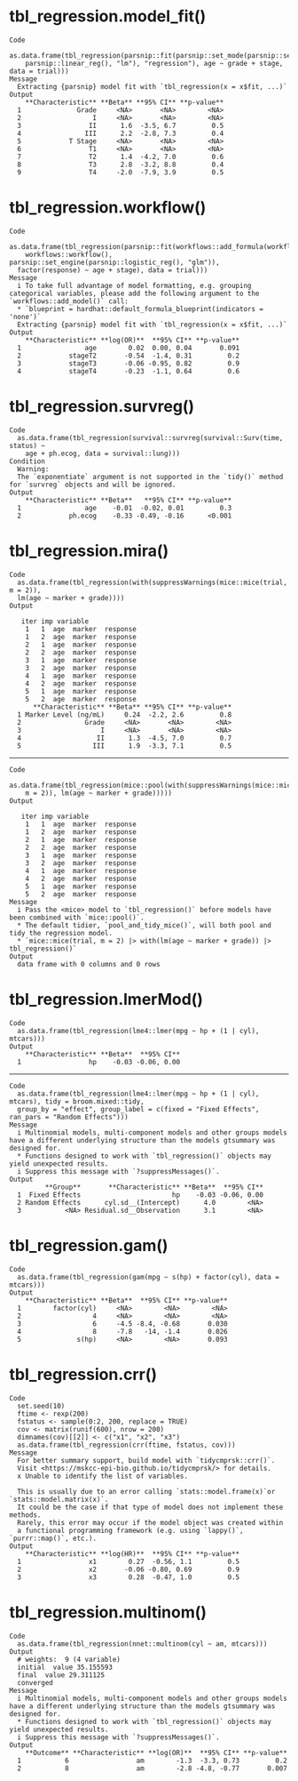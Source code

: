 # tbl_regression.model_fit()

    Code
      as.data.frame(tbl_regression(parsnip::fit(parsnip::set_mode(parsnip::set_engine(
        parsnip::linear_reg(), "lm"), "regression"), age ~ grade + stage, data = trial)))
    Message
      Extracting {parsnip} model fit with `tbl_regression(x = x$fit, ...)`
    Output
        **Characteristic** **Beta** **95% CI** **p-value**
      1              Grade     <NA>       <NA>        <NA>
      2                  I     <NA>       <NA>        <NA>
      3                 II      1.6  -3.5, 6.7         0.5
      4                III      2.2  -2.8, 7.3         0.4
      5            T Stage     <NA>       <NA>        <NA>
      6                 T1     <NA>       <NA>        <NA>
      7                 T2      1.4  -4.2, 7.0         0.6
      8                 T3      2.8  -3.2, 8.8         0.4
      9                 T4     -2.0  -7.9, 3.9         0.5

# tbl_regression.workflow()

    Code
      as.data.frame(tbl_regression(parsnip::fit(workflows::add_formula(workflows::add_model(
        workflows::workflow(), parsnip::set_engine(parsnip::logistic_reg(), "glm")),
      factor(response) ~ age + stage), data = trial)))
    Message
      i To take full advantage of model formatting, e.g. grouping categorical variables, please add the following argument to the `workflows::add_model()` call:
      * `blueprint = hardhat::default_formula_blueprint(indicators = 'none')`
      Extracting {parsnip} model fit with `tbl_regression(x = x$fit, ...)`
    Output
        **Characteristic** **log(OR)**  **95% CI** **p-value**
      1                age        0.02  0.00, 0.04       0.091
      2            stageT2       -0.54  -1.4, 0.31         0.2
      3            stageT3       -0.06 -0.95, 0.82         0.9
      4            stageT4       -0.23  -1.1, 0.64         0.6

# tbl_regression.survreg()

    Code
      as.data.frame(tbl_regression(survival::survreg(survival::Surv(time, status) ~
        age + ph.ecog, data = survival::lung)))
    Condition
      Warning:
      The `exponentiate` argument is not supported in the `tidy()` method for `survreg` objects and will be ignored.
    Output
        **Characteristic** **Beta**   **95% CI** **p-value**
      1                age    -0.01  -0.02, 0.01         0.3
      2            ph.ecog    -0.33 -0.49, -0.16      <0.001

# tbl_regression.mira()

    Code
      as.data.frame(tbl_regression(with(suppressWarnings(mice::mice(trial, m = 2)),
      lm(age ~ marker + grade))))
    Output
      
       iter imp variable
        1   1  age  marker  response
        1   2  age  marker  response
        2   1  age  marker  response
        2   2  age  marker  response
        3   1  age  marker  response
        3   2  age  marker  response
        4   1  age  marker  response
        4   2  age  marker  response
        5   1  age  marker  response
        5   2  age  marker  response
          **Characteristic** **Beta** **95% CI** **p-value**
      1 Marker Level (ng/mL)     0.24  -2.2, 2.6         0.8
      2                Grade     <NA>       <NA>        <NA>
      3                    I     <NA>       <NA>        <NA>
      4                   II      1.3  -4.5, 7.0         0.7
      5                  III      1.9  -3.3, 7.1         0.5

---

    Code
      as.data.frame(tbl_regression(mice::pool(with(suppressWarnings(mice::mice(trial,
        m = 2)), lm(age ~ marker + grade)))))
    Output
      
       iter imp variable
        1   1  age  marker  response
        1   2  age  marker  response
        2   1  age  marker  response
        2   2  age  marker  response
        3   1  age  marker  response
        3   2  age  marker  response
        4   1  age  marker  response
        4   2  age  marker  response
        5   1  age  marker  response
        5   2  age  marker  response
    Message
      i Pass the <mice> model to `tbl_regression()` before models have been combined with `mice::pool()`.
      * The default tidier, `pool_and_tidy_mice()`, will both pool and tidy the regression model.
      * `mice::mice(trial, m = 2) |> with(lm(age ~ marker + grade)) |> tbl_regression()`
    Output
      data frame with 0 columns and 0 rows

# tbl_regression.lmerMod()

    Code
      as.data.frame(tbl_regression(lme4::lmer(mpg ~ hp + (1 | cyl), mtcars)))
    Output
        **Characteristic** **Beta**  **95% CI**
      1                 hp    -0.03 -0.06, 0.00

---

    Code
      as.data.frame(tbl_regression(lme4::lmer(mpg ~ hp + (1 | cyl), mtcars), tidy = broom.mixed::tidy,
      group_by = "effect", group_label = c(fixed = "Fixed Effects", ran_pars = "Random Effects")))
    Message
      i Multinomial models, multi-component models and other groups models have a different underlying structure than the models gtsummary was designed for.
      * Functions designed to work with `tbl_regression()` objects may yield unexpected results.
      i Suppress this message with `?suppressMessages()`.
    Output
             **Group**       **Characteristic** **Beta**  **95% CI**
      1  Fixed Effects                       hp    -0.03 -0.06, 0.00
      2 Random Effects      cyl.sd__(Intercept)      4.0        <NA>
      3           <NA> Residual.sd__Observation      3.1        <NA>

# tbl_regression.gam()

    Code
      as.data.frame(tbl_regression(gam(mpg ~ s(hp) + factor(cyl), data = mtcars)))
    Output
        **Characteristic** **Beta**  **95% CI** **p-value**
      1        factor(cyl)     <NA>        <NA>        <NA>
      2                  4     <NA>        <NA>        <NA>
      3                  6     -4.5 -8.4, -0.68       0.030
      4                  8     -7.8   -14, -1.4       0.026
      5              s(hp)     <NA>        <NA>       0.093

# tbl_regression.crr()

    Code
      set.seed(10)
      ftime <- rexp(200)
      fstatus <- sample(0:2, 200, replace = TRUE)
      cov <- matrix(runif(600), nrow = 200)
      dimnames(cov)[[2]] <- c("x1", "x2", "x3")
      as.data.frame(tbl_regression(crr(ftime, fstatus, cov)))
    Message
      For better summary support, build model with `tidycmprsk::crr()`.
      Visit <https://mskcc-epi-bio.github.io/tidycmprsk/> for details.
      x Unable to identify the list of variables.
      
      This is usually due to an error calling `stats::model.frame(x)`or `stats::model.matrix(x)`.
      It could be the case if that type of model does not implement these methods.
      Rarely, this error may occur if the model object was created within
      a functional programming framework (e.g. using `lappy()`, `purrr::map()`, etc.).
    Output
        **Characteristic** **log(HR)**  **95% CI** **p-value**
      1                 x1        0.27  -0.56, 1.1         0.5
      2                 x2       -0.06 -0.80, 0.69         0.9
      3                 x3        0.28  -0.47, 1.0         0.5

# tbl_regression.multinom()

    Code
      as.data.frame(tbl_regression(nnet::multinom(cyl ~ am, mtcars)))
    Output
      # weights:  9 (4 variable)
      initial  value 35.155593 
      final  value 29.311125 
      converged
    Message
      i Multinomial models, multi-component models and other groups models have a different underlying structure than the models gtsummary was designed for.
      * Functions designed to work with `tbl_regression()` objects may yield unexpected results.
      i Suppress this message with `?suppressMessages()`.
    Output
        **Outcome** **Characteristic** **log(OR)**  **95% CI** **p-value**
      1           6                 am        -1.3  -3.3, 0.73         0.2
      2           8                 am        -2.8 -4.8, -0.77       0.007


